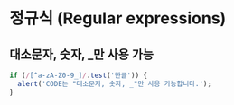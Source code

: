 # 정규식 (Regular expressions)

## 대소문자, 숫자, _만 사용 가능
```js
if (/[^a-zA-Z0-9_]/.test('한글')) {
  alert('CODE는 "대소문자, 숫자, _"만 사용 가능합니다.');
}
```
